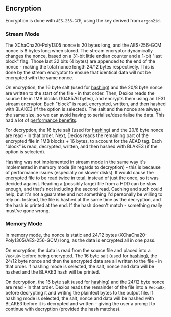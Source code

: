 ## Encryption

Encryption is done with `AES-256-GCM`, using the key derived from `argon2id`.

### Stream Mode

The XChaCha20-Poly1305 nonce is 20 bytes long, and the AES-256-GCM nonce is 8 bytes long when stored. The stream encryptor dynamically changes the nonce, based on a 31-bit little endian counter and a 1-bit "last block" flag. Those last 32 bits (4 bytes) are appended to the end of the nonce - making the total nonce length 24/12 bytes respectively. This is done by the stream encryptor to ensure that identical data will not be encrypted with the same nonce.

On encryption, the 16 byte salt (used for [hashing](#password-hashing)) and the 20/8 byte nonce are written to the start of the file - in that order. Then, Dexios reads the source file in 1MB blocks (1048576 bytes), and encrypts them using an LE31 stream encryptor. Each "block" is read, encrypted, written, and then hashed with BLAKE3 (if the option is selected). The salt and the nonce are always the same size, so we can avoid having to serialise/deserialise the data. This had a lot of [performance benefits](https://github.com/brxken128/dexios/wiki/Checksums#performance).

For decryption, the 16 byte salt (used for [hashing](#password-hashing)) and the 20/8 byte nonce are read - in that order. Next, Dexios reads the remaining part of the encrypted file in 1MB blocks + 16 bytes, to account for the AEAD tag. Each "block" is read, decrypted, written, and then hashed with BLAKE3 (if the option is selected).

Hashing was not implemented in stream mode in the same way it's implemented in memory mode (in regards to decryption) - this is because of performance issues (especially on slower disks). It would cause the encrypted file to be read twice in total, instead of just the once, so it was decided against. Reading a (possibly large) file from a HDD can be slow enough, and that's not including the second read. Caching and such could help, but it's not a guarantee and not something I'd personally be willing to rely on. Instead, the file is hashed at the same time as the decryption, and the hash is printed at the end. If the hash doesn't match - something really must've gone wrong.

### Memory Mode

In memory mode, the nonce is static and 24/12 bytes (XChaCha20-Poly1305/AES-256-GCM) long, as the data is encrypted all in one pass.

On encryption, the data is read from the source file and placed into a `Vec<u8>` before being encrypted. The 16 byte salt (used for [hashing](#password-hashing)), the 24/12 byte nonce and then the encrypted data are all written to the file - in that order. If hashing mode is selected, the salt, nonce and data will be hashed and the BLAKE3 hash will be printed.

On decryption, the 16 byte salt (used for [hashing](#password-hashing)) and the 24/12 byte nonce are read - in that order. Dexios reads the remainder of the file into a `Vec<u8>`, before decrypting it and writing the plaintext bytes to the output file. If hashing mode is selected, the salt, nonce and data will be hashed with BLAKE3 before it is decrypted and written - giving the user a prompt to continue with decryption (provided the hash matches).